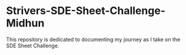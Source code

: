 # Strivers-SDE-Sheet-Challenge-Midhun
This repository is dedicated to documenting my journey as I take on the SDE Sheet Challenge.

